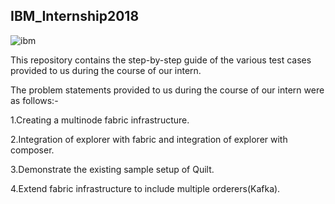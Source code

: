 ## IBM_Internship2018


![ibm](https://user-images.githubusercontent.com/36883383/44053261-c1466e44-9f5c-11e8-9b20-4d230e2ad034.png)


This repository contains the step-by-step guide of the various test cases provided to us during the course of our intern.

The problem statements provided to us during the course of our intern were as follows:-

1.Creating a multinode fabric infrastructure.

2.Integration of explorer with fabric and integration of explorer with composer.

3.Demonstrate the existing sample setup of Quilt.

4.Extend fabric infrastructure to include multiple orderers(Kafka).
